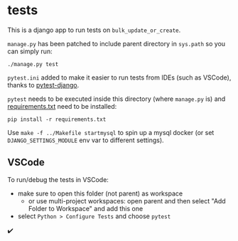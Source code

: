 # tests

This is a django app to run tests on `bulk_update_or_create`.

`manage.py` has been patched to include parent directory in `sys.path` so you can simply run:

```
./manage.py test
```

`pytest.ini` added to make it easier to run tests from IDEs (such as VSCode), thanks to [pytest-django](https://github.com/pytest-dev/pytest-django/).

`pytest` needs to be executed inside this directory (where `manage.py` is) and [requirements.txt](requirements.txt) need to be installed:

```
pip install -r requirements.txt
```

Use `make -f ../Makefile startmysql` to spin up a mysql docker (or set `DJANGO_SETTINGS_MODULE` env var to different settings).


## VSCode

To run/debug the tests in VSCode:

* make sure to open this folder (not parent) as workspace
  * or use multi-project workspaces: open parent and then select "Add Folder to Workspace" and add this one
* select `Python > Configure Tests` and choose `pytest`

:heavy_check_mark:
